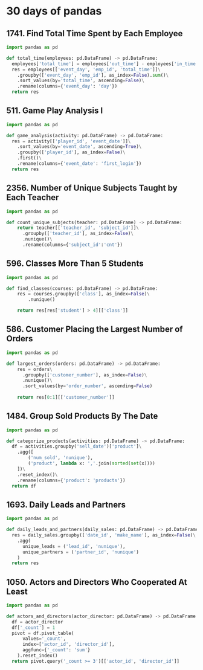 # 30 days of pandas
## 1741. Find Total Time Spent by Each Employee

```python
import pandas as pd

def total_time(employees: pd.DataFrame) -> pd.DataFrame:
  employees['total_time'] = employees['out_time'] - employees['in_time']
  res = employees[['event_day', 'emp_id', 'total_time']]\
    .groupby(['event_day', 'emp_id'], as_index=False).sum()\
    .sort_values(by='total_time', ascending=False)\
    .rename(columns={'event_day': 'day'})
  return res
```

## 511. Game Play Analysis I

```python
import pandas as pd

def game_analysis(activity: pd.DataFrame) -> pd.DataFrame:
  res = activity[['player_id', 'event_date']]\
    .sort_values(by='event_date', ascending=True)\
    .groupby(['player_id'], as_index=False)\
    .first()\
    .rename(columns={'event_date': 'first_login'})
  return res
```

## 2356. Number of Unique Subjects Taught by Each Teacher

```python
import pandas as pd

def count_unique_subjects(teacher: pd.DataFrame) -> pd.DataFrame:
    return teacher[['teacher_id', 'subject_id']]\
      .groupby(['teacher_id'], as_index=False)\
      .nunique()\
      .rename(columns={'subject_id':'cnt'})
```

## 596. Classes More Than 5 Students

```python
import pandas as pd

def find_classes(courses: pd.DataFrame) -> pd.DataFrame:
    res = courses.groupby(['class'], as_index=False)\
        .nunique()        

    return res[res['student'] > 4][['class']]
```

## 586. Customer Placing the Largest Number of Orders

```python
import pandas as pd

def largest_orders(orders: pd.DataFrame) -> pd.DataFrame:
    res = orders\
      .groupby(['customer_number'], as_index=False)\
      .nunique()\
      .sort_values(by='order_number', ascending=False)
    
    return res[0:1][['customer_number']]
```

## 1484. Group Sold Products By The Date

```python
import pandas as pd

def categorize_products(activities: pd.DataFrame) -> pd.DataFrame:
  df = activities.groupby('sell_date')['product']\
    .agg([
        ('num_sold', 'nunique'),
        ('product', lambda x: ','.join(sorted(set(x))))            
    ])\
    .reset_index()\
    .rename(columns={'product': 'products'})
  return df
```

## 1693. Daily Leads and Partners
```python
import pandas as pd

def daily_leads_and_partners(daily_sales: pd.DataFrame) -> pd.DataFrame:
  res = daily_sales.groupby(['date_id', 'make_name'], as_index=False)\
    .agg(
      unique_leads = ('lead_id', 'nunique'),
      unique_partners = ('partner_id', 'nunique')
    )
  return res
```

## 1050. Actors and Directors Who Cooperated At Least 

```python
import pandas as pd

def actors_and_directors(actor_director: pd.DataFrame) -> pd.DataFrame:
  df = actor_director
  df['_count'] = 1
  pivot = df.pivot_table(
      values='_count', 
      index=['actor_id', 'director_id'], 
      aggfunc={'_count': 'sum'}
    ).reset_index()
  return pivot.query('_count >= 3')[['actor_id', 'director_id']]
```